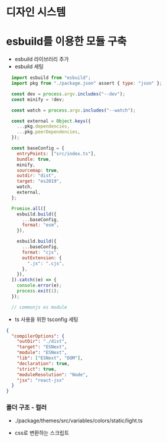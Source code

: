 # 디자인 시스템

# esbuild를 이용한 모듈 구축

- esbuild 라이브러리 추가
- esbuild 세팅
``` js
  import esbuild from "esbuild";
  import pkg from "./package.json" assert { type: "json" };

  const dev = process.argv.includes("--dev");
  const minify = !dev;

  const watch = process.argv.includes("--watch");

  const external = Object.keys({
    ...pkg.dependencies,
    ...pkg.peerDependencies,
  });

  const baseConfig = {
    entryPoints: ["src/index.ts"],
    bundle: true,
    minify,
    sourcemap: true,
    outdir: "dist",
    target: "es2019",
    watch,
    external,
  };

  Promise.all([
    esbuild.build({
      ...baseConfig,
      format: "esm",
    }),

    esbuild.build({
      ...baseConfig,
      format: "cjs",
      outExtension: {
        ".js": ".cjs",
      },
    }),
  ]).catch((e) => {
    console.error(e);
    process.exit(1);
  });

  // commonjs es module

```

- ts 사용을 위한 tsconfig 세팅
``` json
{
  "compilerOptions": {
    "outDir": "./dist",
    "target": "ESNext",
    "module": "ESNext",
    "lib": ["ESNext", "DOM"],
    "declaration": true,
    "strict": true,
    "moduleResolution": "Node",
    "jsx": "react-jsx"
  }
}
```

### 폴더 구조 - 컬러
- ./package/themes/src/variables/colors/static/light.ts

- css로 변환하는 스크립트